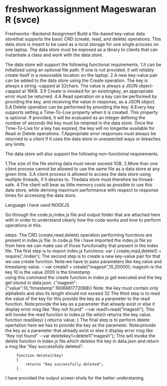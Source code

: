 # freshworkassignment Mageswaran R (svce)

Freshworks –Backend Assignment
Build a file-based key-value data storethat supports the basic CRD (create, read, and delete) operations. This data store is meant to be used as a local storage for one single process on one laptop. The data store must be exposed as a library to clients that can instantiate a class and work with the data store.

The data store will support the following functional requirements.
1.It can be initialized using an optional file path. If one is not provided, it will reliably create itself in a reasonable location on the laptop.
2.A new key-value pair can be added to the data store using the Create operation. The key is always a string -capped at 32chars. The value is always a JSON object-capped at 16KB.
3.If Create is invoked for an existingkey, an appropriate error must be returned.
4.A Read operation on a key can be performed by providing the key, and receiving the value in response, as a JSON object.
5.A Delete operation can be performed by providing the key.
6.Every key supports setting a Time-To-Live property when it is created. This property is optional. If provided, it will be evaluated as an integer defining the number of seconds the key must be retained in the data store. Once the Time-To-Live for a key has expired, the key will no longerbe available for Read or Delete operations.
7.Appropriate error responses must always be returned to a client if it uses the data store in unexpected ways or breaches any limits.

The data store will also support the following non-functional requirements.

1.The size of the file storing data must never exceed 1GB.
2.More than one client process cannot be allowed to use the same file as a data store at any given time.
3.A client process is allowed to access the data store using multiple threads, if it desires to. Thedata store must therefore be thread-safe.
4.The client will bear as little memory costs as possible to use this data store, while deriving maximum performance with respect to response times for accessing the data store.

Language i have used NODEJS

Go through the code.js,index.js file and output folder that are attached here with in order to understand clearly how 
the code works and how to perform operations in this.

steps:
  The CRD (create,read,delete) operation performing functions are present in index.js file.
  In code.js file i have imported the index.js file so from here we can make use of those functionality that present in the index file.
  The first step is to import index.js functions:
      var { create,read,delete1} = require('./index');
  The second step is to create a new key-value pair for that we use create function:
     Note:we have to pass parameters like key,value and timestamp value.
    --var create1 = create("magesh",10,20000);
          magesh-is the key
          10 is the value
          2000 is the timestamp      
      using this command the create function in index.js get executed and the key get stored in data.json.
          {"magesh":{"value":10,"timestamp":1606881772088}}
      Note: the key must contain only alphabets and also its length should not exceed 32
   The third step is to read the value of the key for this provide the key as a parameter to the read function.
       Note:provide the key as a parameter that already exist or else it display error msg like "Key not found"
     --var read1=read("magesh");
     This will invoke the read function in index.js file.which returns the key value.
         function read(key)
         {
             returns value; 
         }
   The final step is to perform delete opertation here we has to provide the key as the parameter.
         Note:provide the key as a parameter that already exist or else it display error msg like "Key not found"
    --var deletekey1=delete1("magesh");
         This will invoke the delete function in index.js file.which deletes the key in data.json and return a msg like 
         "Key successfully deleted".

         function delete1(key)
         {
             returns "Key successfully deleted"; 
         }        
 I have provided the output screen shots for the better understaning.
